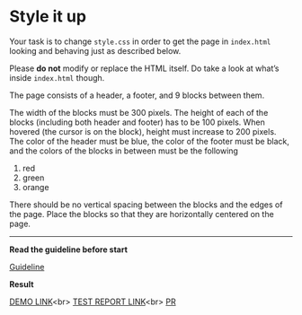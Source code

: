 # Style it up

Your task is to change `style.css` in order to get the page in `index.html` 
looking and behaving just as described below.

Please **do not** modify or replace the HTML itself. Do take a look at what’s 
inside `index.html` though.

The page consists of a header, a footer, and 9 blocks between them.

The width of the blocks must be 300 pixels. The height of each of the blocks 
(including both header and footer) has to be 100 pixels. When hovered (the 
cursor is on the block), height must increase to 200 pixels.
The color of the header must be blue, the color of the footer must be black, and 
the colors of the blocks in between must be the following
1. red
1. green
1. orange

There should be no vertical spacing between the blocks and the edges of the 
page. Place the blocks so that they are horizontally centered on the page.

---
**Read the guideline before start**

[Guideline](https://mate-academy.github.io/layout_task-guideline/)

**Result**

 [DEMO LINK]("https://shklyarigor2015.github.io/layout_style-it-up/")<br>
 [TEST REPORT LINK]("https://shklyarigor2015.github.io/layout_style-it-up/report/html_report/")<br>
 [PR]("https://github.com/mate-academy/layout_style-it-up/pull/160")
